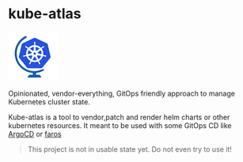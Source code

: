 # kube-atlas
![kube-atlas logo](./assets/logo-100px.png)

Opinionated, vendor-everything, GitOps friendly approach to manage Kubernetes cluster state.

Kube-atlas is a tool to vendor,patch and render helm charts or other kubernetes resources.
It meant to be used with some GitOps CD like [ArgoCD](https://github.com/argoproj/argo-cd/) or [faros](https://github.com/pusher/faros)  

> This project is not in usable state yet. Do not even try to use it! 
